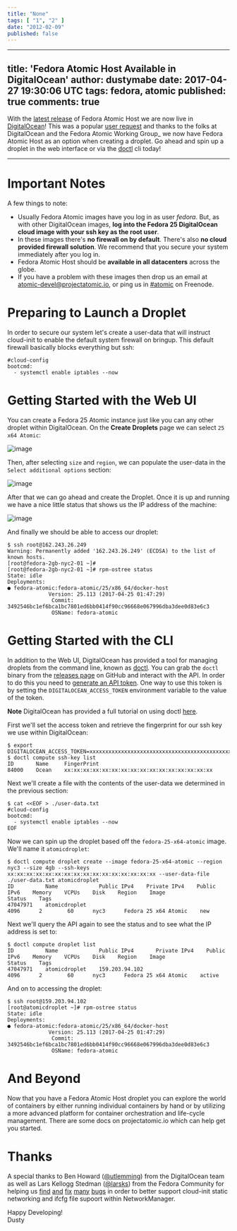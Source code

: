 ```yaml
---
title: "None"
tags: [ "1", "2" ]
date: "2012-02-09"
published: false
---
```

---
title: 'Fedora Atomic Host Available in DigitalOcean'
author: dustymabe
date: 2017-04-27 19:30:06 UTC
tags: fedora, atomic
published: true
comments: true
---

With the [latest release](http://www.projectatomic.io/blog/2017/04/fedora_atomic_apr27/)
of Fedora Atomic Host we are now live in
[DigitalOcean](https://www.digitalocean.com/)! This was a popular [user
request](https://digitalocean.uservoice.com/forums/136585-digitalocean/suggestions/5984177-project-atomic-docker-centos-fedora-scalab)
and thanks to the folks at DigitalOcean and the
Fedora Atomic Working Group\_ we now have Fedora Atomic Host as an
option when creating a droplet. Go ahead and spin up a droplet in the
web interface or via the [doctl](https://github.com/digitalocean/doctl)
cli today!

---

Important Notes
===============

A few things to note:

-   Usually Fedora Atomic images have you log in as user *fedora*. But,
    as with other DigitalOcean images, **log into the Fedora 25
    DigitalOcean cloud image with your ssh key as the root user**.
-   In these images there's **no firewall on by default**. There's also
    **no cloud provided firewall solution**. We recommend that you
    secure your system immediately after you log in.
-   Fedora Atomic Host should be **available in all datacenters** across
    the globe.
-   If you have a problem with these images then drop us an email at
    <atomic-devel@projectatomic.io>, or ping us in
    [\#atomic](https://webchat.freenode.net/?channels=#atomic) on
    Freenode.

Preparing to Launch a Droplet
=============================

In order to secure our system let's create a user-data that will
instruct cloud-init to enable the default system firewall on bringup.
This default firewall basically blocks everything but ssh:

    #cloud-config
    bootcmd:
      - systemctl enable iptables --now

Getting Started with the Web UI
===============================

You can create a Fedora 25 Atomic instance just like you can any other
droplet within DigitalOcean. On the **Create Droplets** page we can
select `25 x64 Atomic`:

![image](http://dustymabe.com/content/2017-04-27/select-fedora-atomic.png)

Then, after selecting `size` and `region`, we can populate the user-data
in the `Select additional options` section:

![image](http://dustymabe.com/content/2017-04-27/cloud-init-user-data.png)

After that we can go ahead and create the Droplet. Once it is up and
running we have a nice little status that shows us the IP address of the
machine:

![image](http://dustymabe.com/content/2017-04-27/droplet-created.png)

And finally we should be able to access our droplet:

    $ ssh root@162.243.26.249
    Warning: Permanently added '162.243.26.249' (ECDSA) to the list of known hosts.
    [root@fedora-2gb-nyc2-01 ~]#
    [root@fedora-2gb-nyc2-01 ~]# rpm-ostree status
    State: idle
    Deployments:
    ● fedora-atomic:fedora-atomic/25/x86_64/docker-host
                 Version: 25.113 (2017-04-25 01:47:29)
                  Commit: 3492546bc1ef6bca1bc7801ed6bb0414f90cc96668e067996dba3dee0d83e6c3
                  OSName: fedora-atomic

Getting Started with the CLI
============================

In addition to the Web UI, DigitalOcean has provided a tool for managing
droplets from the command line, known as
[doctl](https://github.com/digitalocean/doctl). You can grab the `doctl`
binary from the [releases
page](https://github.com/digitalocean/doctl/releases) on GitHub and
interact with the API. In order to do this you need to [generate an API
token](https://cloud.digitalocean.com/settings/api/tokens). One way to
use this token is by setting the `DIGITALOCEAN_ACCESS_TOKEN` environment
variable to the value of the token.

**Note** DigitalOcean has provided a full tutorial on using doctl
[here](https://www.digitalocean.com/community/tutorials/how-to-use-doctl-the-official-digitalocean-command-line-client).

First we'll set the access token and retrieve the fingerprint for our
ssh key we use within DigitalOcean:

    $ export DIGITALOCEAN_ACCESS_TOKEN=xxxxxxxxxxxxxxxxxxxxxxxxxxxxxxxxxxxxxxxxxxxxxxxxxxxxxxxxxxxxxxxx
    $ doctl compute ssh-key list
    ID       Name     FingerPrint
    84000    Ocean    xx:xx:xx:xx:xx:xx:xx:xx:xx:xx:xx:xx:xx:xx:xx:xx

Next we'll create a file with the contents of the user-data we
determined in the previous section:

    $ cat <<EOF > ./user-data.txt
    #cloud-config
    bootcmd:
      - systemctl enable iptables --now
    EOF

Now we can spin up the droplet based off the `fedora-25-x64-atomic`
image. We'll name it `atomicdroplet`:

    $ doctl compute droplet create --image fedora-25-x64-atomic --region nyc3 --size 4gb --ssh-keys xx:xx:xx:xx:xx:xx:xx:xx:xx:xx:xx:xx:xx:xx:xx:xx --user-data-file ./user-data.txt atomicdroplet
    ID          Name             Public IPv4    Private IPv4    Public IPv6    Memory    VCPUs    Disk    Region    Image                   Status    Tags 
    47047971    atomicdroplet                                                  4096      2        60      nyc3      Fedora 25 x64 Atomic    new 

Next we'll query the API again to see the status and to see what the IP
address is set to:

    $ doctl compute droplet list
    ID          Name             Public IPv4       Private IPv4    Public IPv6    Memory    VCPUs    Disk    Region    Image                   Status    Tags
    47047971    atomicdroplet    159.203.94.102                                   4096      2        60      nyc3      Fedora 25 x64 Atomic    active 

And on to accessing the droplet:

    $ ssh root@159.203.94.102 
    [root@atomicdroplet ~]# rpm-ostree status
    State: idle
    Deployments:
    ● fedora-atomic:fedora-atomic/25/x86_64/docker-host
                 Version: 25.113 (2017-04-25 01:47:29)
                  Commit: 3492546bc1ef6bca1bc7801ed6bb0414f90cc96668e067996dba3dee0d83e6c3
                  OSName: fedora-atomic

And Beyond
==========

Now that you have a Fedora Atomic Host droplet you can explore the world
of containers by either running individual containers by hand or by
utilizing a more advanced platform for container orchestration and
life-cycle management. There are some docs on projectatomic.io which can
help get you started.

Thanks
======

A special thanks to Ben Howard
([@utlemming](https://twitter.com/utlemming)) from the DigitalOcean team
as well as Lars Kellogg Stedman ([@larsks](https://twitter.com/larsks))
from the Fedora Community for helping us
[find](https://bugs.launchpad.net/cloud-init/+bug/1669504)
[and](https://bugs.launchpad.net/cloud-init/+bug/1670052)
[fix](https://bugs.launchpad.net/cloud-init/+bug/1665441)
[many](https://cgit.freedesktop.org/NetworkManager/NetworkManager/commit/?id=3cc00dd550fcbd83ec2f1af9eeb83bf5ec921d21)
[bugs](https://cgit.freedesktop.org/NetworkManager/NetworkManager/commit/?id=a8f0d88596d8dd2b807a7b0adee272c4f077dad)
in order to better support cloud-init static networking and ifcfg file
supoort within NetworkManager.

Happy Developing!\
Dusty
